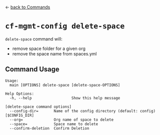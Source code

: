 &larr; [back to Commands](../README.md)

# `cf-mgmt-config delete-space`

`delete-space` command will:
- remove space folder for a given org
- remove the space name from spaces.yml

## Command Usage

```
Usage:
  main [OPTIONS] delete-space [delete-space-OPTIONS]

Help Options:
  -h, --help                  Show this help message

[delete-space command options]
  --config-dir=       Name of the config directory (default: config) [$CONFIG_DIR]
  --org=              Org name of space to delete
  --space=            Space name to delete
  --confirm-deletion  Confirm Deletion
```
